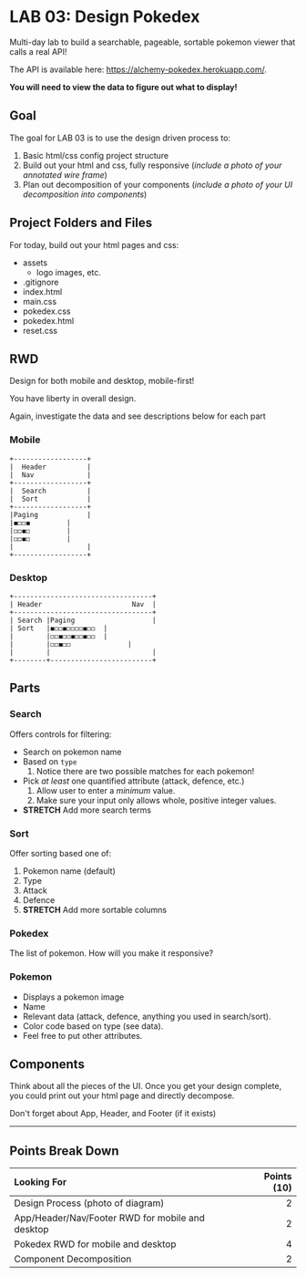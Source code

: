 LAB 03: Design Pokedex
===

Multi-day lab to build a searchable, pageable, sortable pokemon viewer that calls a real API!

The API is available here: https://alchemy-pokedex.herokuapp.com/.

**You will need to view the data to figure out what to display!**

## Goal

The goal for LAB 03 is to use the design driven process to:

1. Basic html/css config project structure
1. Build out your html and css, fully responsive (_include a photo of your annotated wire frame_)
1. Plan out decomposition of your components (_include a photo of your UI decomposition into components_)

## Project Folders and Files

For today, build out your html pages and css:

- assets
    - logo images, etc.
- .gitignore
- index.html
- main.css
- pokedex.css
- pokedex.html
- reset.css

## RWD

Design for both mobile and desktop, mobile-first!

You have liberty in overall design.

Again, investigate the data and see descriptions below for each part

### Mobile

```
+------------------+
|  Header          |
|  Nav             |
+------------------+
|  Search          |
|  Sort            |
+------------------+
|Paging            |
|◼️◻️◻️◼️         |
|◻️◻️◼️◻️         |
|◻️◻️◼️◻️         |
|                  |
+------------------+
```

### Desktop

```
+----------------------------------+
| Header                      Nav  |
+----------------------------------+
| Search |Paging                   |
| Sort   |◼️◻️◻️◼️◻️◻️◻️◻️◼️◻️◻️  |
|        |◻️◻️◼️◻️◻️◼️◻️◻️◼️◻️◻️  |
|        |◻️◻️◼️◻️◻️              |
|        |                         |
+--------+-------------------------+
```

## Parts

### Search

Offers controls for filtering:

* Search on pokemon name
* Based on `type`
    1. Notice there are two possible matches for each pokemon!
* Pick _at least_ one quantified attribute (attack, defence, etc.)
    1. Allow user to enter a _minimum_ value.
    1. Make sure your input only allows whole, positive integer values.
* **STRETCH** Add more search terms

### Sort

Offer sorting based one of:

1. Pokemon name (default)
1. Type
1. Attack
1. Defence
1. **STRETCH** Add more sortable columns

### Pokedex

The list of pokemon. How will you make it responsive?

### Pokemon

* Displays a pokemon image
* Name
* Relevant data (attack, defence, anything you used in search/sort). 
* Color code based on type (see data). 
* Feel free to put other attributes.

## Components

Think about all the pieces of the UI. Once you get your design complete, you could print out your html page and directly decompose.

Don't forget about App, Header, and Footer (if it exists)

---

## Points Break Down

Looking For | Points (10)
:--|--:
Design Process (photo of diagram) | 2
App/Header/Nav/Footer RWD for mobile and desktop | 2
Pokedex RWD for mobile and desktop | 4
Component Decomposition | 2